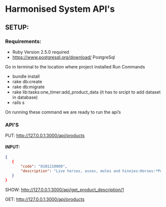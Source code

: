 # Harmonised System API's
## SETUP: 
### Requirements:

* Ruby Version 2.5.0 required
* https://www.postgresql.org/download/ PostgreSql

Go in terminal to the location where project installed
Run Commands 
* bundle install
* rake db:create
* rake db:migrate
* rake lib:tasks:one_timer:add_product_data (it has to srcipt to add dataset in database)
* rails s

On running these command we are ready to run the api’s 

### API'S

PUT: http://127.0.0.1:3000/api/products

#### INPUT: 
```json
{
   {
       "code": "0101210000",
       "description": "Live horses, asses, mules and hinnies:Horses:*Pure-bred breeding animals<951>"
   }
}
``` 
SHOW: http://127.0.0.1:3000/api/get_product_description/1

GET: http://127.0.0.1:3000/api/products
